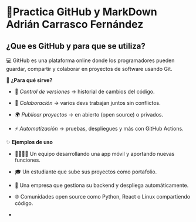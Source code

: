# 📝Practica GitHub y MarkDown Adrián Carrasco Fernández 

## ¿Que es GitHub y para que se utiliza?

💻 GitHub es una plataforma online donde los programadores pueden guardar, compartir y colaborar en proyectos de software usando Git.

🔧 **¿Para qué sirve?**

* 📜 _Control de versiones_ → historial de cambios del código.

* 🤝 _Colaboración_ → varios devs trabajan juntos sin conflictos.

* 🌍 _Publicar proyectos_ → en abierto (open source) o privados.

* ⚡ _Automatización_ → pruebas, despliegues y más con GitHub Actions.

✨ **Ejemplos de uso**

* 👩‍💻👨‍💻 Un equipo desarrollando una app móvil y aportando nuevas funciones.

* 🎓 Un estudiante que sube sus proyectos como portafolio.

* 🏢 Una empresa que gestiona su backend y despliega automáticamente.

* 🌐 Comunidades open source como Python, React o Linux compartiendo código.

* 

